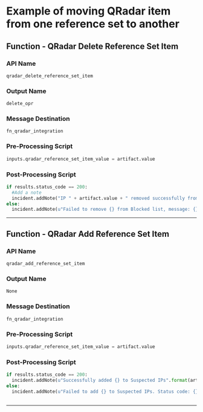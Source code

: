 <!--
    DO NOT MANUALLY EDIT THIS FILE
    THIS FILE IS AUTOMATICALLY GENERATED WITH resilient-circuits codegen
-->

# Example of moving QRadar item from one reference set to another

## Function - QRadar Delete Reference Set Item

### API Name
`qradar_delete_reference_set_item`

### Output Name
`delete_opr`

### Message Destination
`fn_qradar_integration`

### Pre-Processing Script
```python
inputs.qradar_reference_set_item_value = artifact.value
```

### Post-Processing Script
```python
if results.status_code == 200:
  #Add a note
  incident.addNote("IP " + artifact.value + " removed successfully from Blocked list")
else:
  incident.addNote(u"Failed to remove {} from Blocked list, message: {}".format(artifact.value, results['content']['message']))
```

---

## Function - QRadar Add Reference Set Item

### API Name
`qradar_add_reference_set_item`

### Output Name
`None`

### Message Destination
`fn_qradar_integration`

### Pre-Processing Script
```python
inputs.qradar_reference_set_item_value = artifact.value
```

### Post-Processing Script
```python
if results.status_code == 200:
  incident.addNote(u"Successfully added {} to Suspected IPs".format(artifact.value))
else:
  incident.addNote(u"Failed to add {} to Suspected IPs. Status code: {}, message: {}".format(artifact.value, results.status_code, results['content']['message']))
  
```

---

